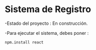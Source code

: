 <h1> Sistema de Registro </h1>

-Estado del proyecto : En construcción.

-Para ejecutar el sistema, debes poner :

````npm.install react ````
